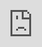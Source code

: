 ```yaml
---
layout: post
title: "김청하, '즐거움' 콘셉트 클립 공개"
author: "undefined"
thumbnail: "https://www.allkpop.com/upload/2021/01/content/281038/thumb/1611848318_germainej.jpg"
tags: 
---
```




<div class="video_wrapper" style="padding-top: 56.25%;">
    <iframe id="player" class="main_video" src="https://www.youtube.com/embed/0LIuvfygldE" width="100%" height="100%" frameborder="0" allowfullscreen="" style="display: block !important; position: absolute; top: 0px; left: 0px; width: 100%; height: 100%;"></iframe>
</div>


김청하가 `즐거움` 콘셉트 클립과 `케렌시아` 티저 이미지를 공개했다.

콘셉트 클립에서는 김청하가 브라운 가죽 원피스를 입고 화려한 콘셉트를 선보인다. `Fleasure`는 오는 2월 15일 KST의 하차를 앞두고 있는 이 가수의 첫 정규 앨범 `Quencia`의 수록곡이다.

Kim Chung Ha에 대한 최신 소식을 듣고, 만약 그것을 놓쳤다면 그녀의 "X" 뮤직비디오를 확인해 보세요.

![image](https://preview.redd.it/iq6ar4g983e61.jpg?width=1200&format=pjpg&auto=webp&s=389d64e14ccd1f55294c38aef91c6719b8525a62)

![image](https://preview.redd.it/agov39g983e61.jpg?width=1200&format=pjpg&auto=webp&s=852b4c2174ed55fc09d6bcd50ce266e37b94cfee)

![image](https://preview.redd.it/iuiq87g983e61.jpg?width=1200&format=pjpg&auto=webp&s=7ae0b6d768a46f7f2b2e4f7e62a2a6ba26295265)